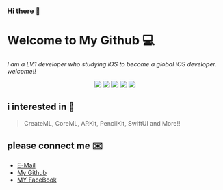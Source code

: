 ### Hi there 👋

# Welcome to My Github 💻

*I am a LV.1 developer who studying iOS to become a global iOS developer. welcome!!*

<div align="center">
    <img src="http://hits.dwyl.com/Odyflame/Odyflame/Odyflame.svg?style=plastic" >
    <img src="https://img.shields.io/badge/HP-100-red?style=plastic">
    <img src="https://img.shields.io/badge/Age-26-sky?style=plastic">
    <img src="https://img.shields.io/badge/Develop-iOS-white?style=plastic">
    <img src="https://img.shields.io/badge/Language-Swift-orange?style=plastic">
</div>


## i interested in 📱
> CreateML, CoreML, ARKit, PencilKit, SwiftUI and More!!

## please connect me ✉️
 - [E-Mail](odyflame@icloud.com)
 - [My Github](https://github.com/Odyflame)
 - [MY FaceBook](https://www.facebook.com/profile.php?id=100004453800775)

<!--
**Odyflame/Odyflame** is a ✨ _special_ ✨ repository because its `README.md` (this file) appears on your GitHub profile.

Here are some ideas to get you started:

- 🔭 I’m currently working on ...
- 🌱 I’m currently learning iOS, Swift and More..
- 👯 I’m looking to collaborate on ...
- 🤔 I’m looking for help with ...
- 💬 Ask me about ...
- 📫 How to reach me: ...
- 😄 Pronouns: ...
- ⚡ Fun fact: ...
-->
